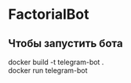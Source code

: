 # FactorialBot

## Чтобы запустить бота
docker build -t telegram-bot . <br />
docker run telegram-bot
